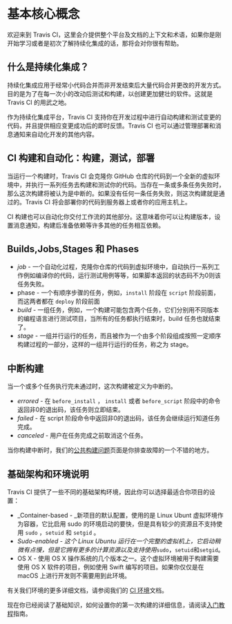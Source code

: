 # 基本核心概念

欢迎来到 Travis CI，这里会介提供整个平台及文档的上下文和术语，如果你是刚开始学习或者是初次了解持续化集成的话，那将会对你很有帮助。

## 什么是持续化集成？

持续化集成应用于经常小代码合并而非开发结束后大量代码合并更改的开发方式。目的是为了在每一次小的改动后测试和构建，以创建更加健壮的软件。这就是 Travis CI 的用武之地。

作为持续化集成平台，Travis CI 支持你在开发过程中进行自动构建和测试变更的代码，并且提供相应变更成功后的即时反馈。Travis CI 也可以通过管理部署和消息通知来自动化开发的其他内容。

## CI 构建和自动化：构建，测试，部署

当运行一个构建时，Travis CI 会克隆你 GitHub 仓库的代码到一个全新的虚拟环境中，并执行一系列任务去构建和测试你的代码。当存在一条或多条任务失败时，那么这次构建将被认为是中断的。如果没有任何一条任务失败，则这次构建就是通过的。Travis CI 将会部署你的代码到服务器上或者你的应用主机上。

CI 构建也可以自动化你交付工作流的其他部分。这意味着你可以让构建版本，设置消息通知，构建后准备依赖等许多其他的任务相互依赖。

## Builds,Jobs,Stages 和 Phases

* _job_ - 一个自动化过程，克隆你仓库的代码到虚拟环境中，自动执行一系列工作例如编译你的代码，运行测试用例等等，如果脚本返回的状态码不为0则该任务失败。
* phase - 一个有顺序步骤的任务，例如，`install` 阶段在 `script` 阶段前面，而这两者都在 `deploy` 阶段前面
* _build_ - 一组任务，例如，一个构建可能包含两个任务，它们分别用不同版本的编程语言进行测试项目，当所有的任务都执行结束时，build 任务也就结束了。
* _stage_ - 一组并行运行的任务，而且被作为一个由多个阶段组成按照一定顺序构建过程的一部分，这样的一组并行运行的任务，称之为 stage。

## 中断构建

当一个或多个任务执行完未通过时，这次构建被定义为中断的。

* _errored_ - 在 `before_install` ， `install`  或者 `before_script` 阶段中的命令返回非0的退出码，该任务则立即结束。
* _failed_ - 在 script 阶段命令中返回非0的退出码，该任务会继续运行知道任务完成。
* _canceled_ - 用户在任务完成之前取消这个任务。

当你构建中断时，我们的[公共构建问题](https://docs.travis-ci.com/user/common-build-problems/)页面是你排查故障的一个不错的地方。

## 基础架构和环境说明

Travis CI 提供了一些不同的基础架构环境，因此你可以选择最适合你项目的设置：

* _Container-based - _新项目的默认配置，使用的是 Linux Ubunt 虚拟环境作为容器，它比启用 sudo 的环境启动的要快，但是具有较少的资源且不支持使用 `sudo` ，`setuid` 和 `setgid` 。
* _Sudo-enabled - 这个 Linux Ubuntu 运行在一个完整的虚拟机上，它启动稍微有点慢，但是它拥有更多的计算资源以及支持使用_`sudo`，`setuid`和`setgid`。
* OS X - 使用 OS X 操作系统的几个版本之一。这个虚拟环境被用于构建需要使用 OS X 软件的项目，例如使用 Swift 编写的项目。如果你仅仅是在 macOS 上进行开发则不需要用到此环境。

有关我们环境的更多详细文档，请参阅我们的 [CI 环境](https://docs.travis-ci.com/user/ci-environment/)文档。

现在你已经阅读了基础知识，如何设置你的第一次构建的详细信息，请阅读[入门教程](https://docs.travis-ci.com/user/getting-started/)指南。

